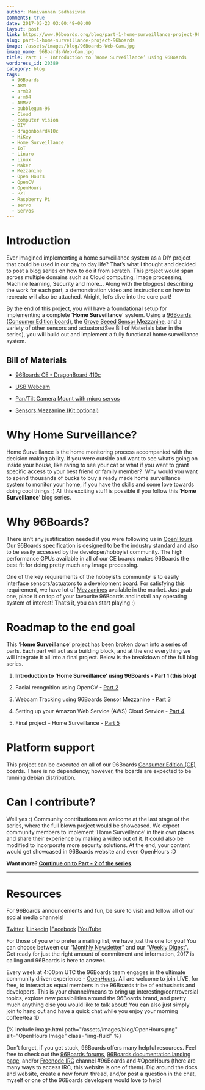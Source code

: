 ```yaml
---
author: Manivannan Sadhasivam
comments: true
date: 2017-05-23 03:00:48+00:00
layout: post
link: https://www.96boards.org/blog/part-1-home-surveillance-project-96boards/
slug: part-1-home-surveillance-project-96boards
image: /assets/images/blog/96Boards-Web-Cam.jpg
image_name: 96Boards-Web-Cam.jpg
title: Part 1 - Introduction to ‘Home Surveillance’ using 96Boards
wordpress_id: 20389
category: blog
tags:
  - 96Boards
  - ARM
  - arm32
  - arm64
  - ARMv7
  - bubblegum-96
  - Cloud
  - computer vision
  - DIY
  - dragonboard410c
  - HiKey
  - Home Surveillance
  - IoT
  - Linaro
  - Linux
  - Maker
  - Mezzanine
  - Open Hours
  - OpenCV
  - OpenHours
  - PZT
  - Raspberry Pi
  - servo
  - Servos
---
```


# **Introduction**

Ever imagined implementing a home surveillance system as a DIY project that could be used in our day to day life? That’s what I thought and decided to post a blog series on how to do it from scratch. This project would span across multiple domains such as Cloud computing, Image processing, Machine learning, Security and more… Along with the blogpost describing the work for each part, a demonstration video and instructions on how to recreate will also be attached. Alright, let’s dive into the core part!

By the end of this project, you will have a foundational setup for implementing a complete '**Home Surveillance**' system. Using a [96Boards (Consumer Edition board)](/products/ce/), the [Grove Seeed Sensor Mezzanine](/product/sensors-mezzanine/), and a variety of other sensors and actuators(See Bill of Materials later in the series), you will build out and implement a fully functional home surveillance system.

## Bill of Materials

- [96Boards CE - DragonBoard 410c](https://www.arrow.com/en/products/dragonboard410c/arrow-development-tools)

- [USB Webcam](https://www.logitech.com/en-in/product/hd-webcam-c270?crid=34)

- [Pan/Tilt Camera Mount with micro servos](https://www.arrow.com/en/products/1967/adafruit-industries)

- [Sensors Mezzanine (Kit optional)](https://www.seeedstudio.com/96Boards-Sensors-p-2617.html)

# **Why Home Surveillance?**

Home Surveillance is the home monitoring process accompanied with the decision making ability. If you were outside and want to see what’s going on inside your house, like raring to see your cat or what if you want to grant specific access to your best friend or family member?  Why would you want to spend thousands of bucks to buy a ready made home surveillance system to monitor your home, if you have the skills and some love towards doing cool things :) All this exciting stuff is possible if you follow this ‘**Home Surveillance**’ blog series.

# **Why 96Boards?**

There isn’t any justification needed if you were following us in [OpenHours](/). Our 96Boards specification is designed to be the industry standard and also to be easily accessed by the developer/hobbyist community. The high performance GPUs available in all of our CE boards makes 96Boards the best fit for doing pretty much any Image processing.

One of the key requirements of the hobbyist’s community is to easily interface sensors/actuators to a development board. For satisfying this requirement, we have lot of [Mezzanines](/products/mezzanine/) available in the market. Just grab one, place it on top of your favourite 96Boards and install any operating system of interest! That’s it, you can start playing :)

# **Roadmap to the end goal**

This ‘**Home Surveillance**’ project has been broken down into a series of parts. Each part will act as a building block, and at the end everything we will integrate it all into a final project. Below is the breakdown of the full blog series.

1. **Introduction to ‘Home Surveillance’ using 96Boards - Part 1 (this blog)**

2. Facial recognition using OpenCV - [Part 2](https://www.96boards.org/blog/part-2-home-surveillance-project-96boards/)

3. Webcam Tracking using 96Boards Sensor Mezzanine - [Part 3](https://www.96boards.org/blog/part-3-home-surveillance-project-96boards/)

4. Setting up your Amazon Web Service (AWS) Cloud Service - [Part 4](https://www.96boards.org/blog/part-4-home-surveillance-project-96boards/)

5. Final project - Home Surveillance - [Part 5](https://www.96boards.org/blog/part-5-home-surveillance-project-96boards/)

# **Platform support**

This project can be executed on all of our 96Boards [Consumer Edition (CE) ](/products/ce/)boards. There is no dependency; however, the boards are expected to be running debian distribution.

# **Can I contribute?**

Well yes :) Community contributions are welcome at the last stage of the series, where the full blown project would be showcased. We expect community members to implement ‘Home Surveillance’ in their own places and share their experience by making a video out of it. It could also be modified to incorporate more security solutions. At the end, your content would get showcased in 96Boards website and even OpenHours :D

**Want more? [Continue on to Part - 2 of the series](/blog/part-2-home-surveillance-project-96boards/)**.

---

# Resources

For 96Boards announcements and fun, be sure to visit and follow all of our social media channels!

[Twitter](https://twitter.com/96Boards) &#124;[Linkedin](https://www.linkedin.com/company/6637095?trk=tyah&trkInfo=clickedVertical%3Ashowcase%2CclickedEntityId%3A6637095%2Cidx%3A1-1-1%2CtarId%3A1483603913878%2Ctas%3A96boards) &#124;[Facebook](https://www.facebook.com/96Boards/) &#124;[YouTube](https://www.youtube.com/c/96boards)

For those of you who prefer a mailing list, we have just the one for you! You can choose between our “[Monthly Newsletter](/digest/)” and our “[Weekly Digest](/digest/)”. Get ready for just the right amount of commitment and information, 2017 is calling and 96Boards is here to answer.

Every week at 4:00pm UTC the 96Boards team engages in the ultimate community driven experience - [OpenHours](/). All are welcome to join LIVE, for free, to interact as equal members in the 96Boards tribe of enthusiasts and developers. This is your channel/means to bring up interesting/controversial topics, explore new possibilities around the 96Boards brand, and pretty much anything else you would like to talk about! You can also just simply join to hang out and have a quick chat while you enjoy your morning coffee/tea :D

{% include image.html path="/assets/images/blog/OpenHours.png" alt="OpenHours Image" class="img-fluid" %}

Don’t forget, if you get stuck, 96Boards offers many helpful resources. Feel free to check out the [96Boards forums](https://discuss.96boards.org/), [96Boards documentation landing page](https://github.com/96boards/documentation/), and/or [Freenode IRC](http://webchat.freenode.net/?channels=%2396boards) channel #96Boards and #OpenHours (there are many ways to access IRC, this website is one of them). Dig around the docs and website, create a new forum thread, and/or post a question in the chat, myself or one of the 96Boards developers would love to help!
